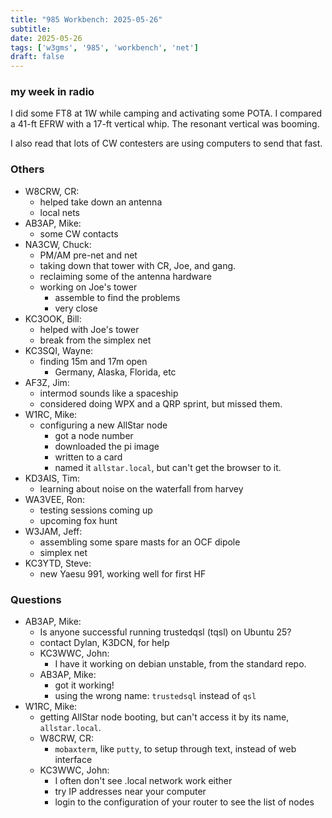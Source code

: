 ```yaml
---
title: "985 Workbench: 2025-05-26"
subtitle:
date: 2025-05-26
tags: ['w3gms', '985', 'workbench', 'net']
draft: false
---
```


### my week in radio

I did some FT8 at 1W
while camping and activating some POTA.
I compared a 41-ft EFRW
with a 17-ft vertical whip.
The resonant vertical was booming.

I also read that lots
of CW contesters are using computers
to send that fast.

### Others
- W8CRW, CR:
  - helped take down an antenna
  - local nets
- AB3AP, Mike:
  - some CW contacts
- NA3CW, Chuck:
  - PM/AM pre-net and net
  - taking down that tower with CR, Joe, and gang.
  - reclaiming some of the antenna hardware
  - working on Joe's tower
    - assemble to find the problems
    - very close
- KC3OOK, Bill:
  - helped with Joe's tower
  - break from the simplex net
- KC3SQI, Wayne:
  - finding 15m and 17m open
    - Germany, Alaska, Florida, etc
- AF3Z, Jim:
  - intermod sounds like a spaceship
  - considered doing WPX and a QRP sprint, but missed them.
- W1RC, Mike:
  - configuring a new AllStar node
    - got a node number
    - downloaded the pi image
    - written to a card
    - named it `allstar.local`,
      but can't get the browser to it.
- KD3AIS, Tim:
  - learning about noise on the waterfall from harvey
- WA3VEE, Ron:
  - testing sessions coming up
  - upcoming fox hunt
- W3JAM, Jeff:
  - assembling some spare masts for an OCF dipole
  - simplex net
- KC3YTD, Steve:
  - new Yaesu 991, working well for first HF

### Questions

- AB3AP, Mike:
  - Is anyone successful running trustedqsl (tqsl) on Ubuntu 25?
  - contact Dylan, K3DCN, for help
  - KC3WWC, John:
    - I have it working on debian unstable, from the standard repo.
  - AB3AP, Mike:
    - got it working!
    - using the wrong name: `trustedsql` instead of `qsl`
- W1RC, Mike:
  - getting AllStar node booting,
    but can't access it by its name,
    `allstar.local`.
  - W8CRW, CR:
    - `mobaxterm`, like `putty`,
      to setup through text, instead of web interface
  - KC3WWC, John:
    - I often don't see .local network work either
    - try IP addresses near your computer
    - login to the configuration of your router to see the list of nodes

<!--more-->
